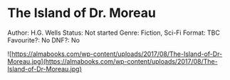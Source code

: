 # The Island of Dr. Moreau

Author: H.G. Wells
Status: Not started
Genre: Fiction, Sci-Fi
Format: TBC
Favourite?: No
DNF?: No

![https://almabooks.com/wp-content/uploads/2017/08/The-Island-of-Dr-Moreau.jpg](https://almabooks.com/wp-content/uploads/2017/08/The-Island-of-Dr-Moreau.jpg)